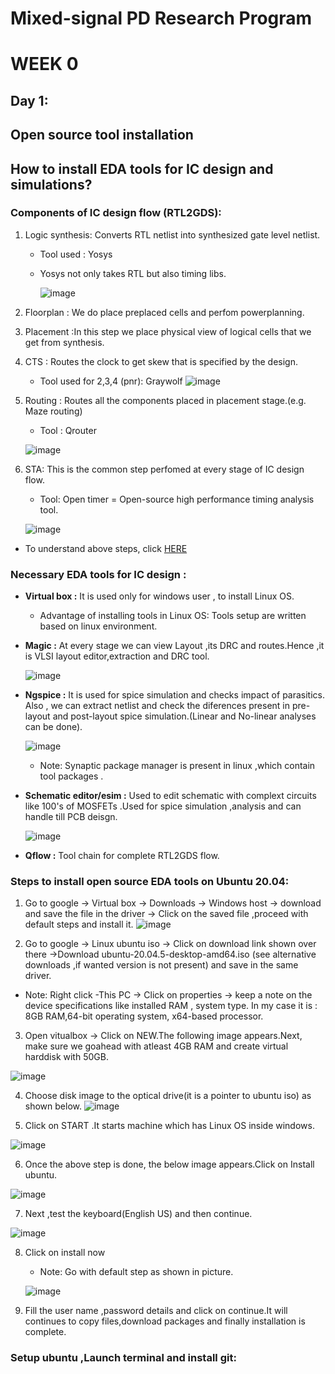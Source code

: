 # Mixed-signal PD Research Program
# WEEK 0
## Day 1: 
## Open source tool installation
## How to install EDA tools for IC design and simulations?

### Components of IC design flow (RTL2GDS):
1. Logic synthesis: Converts RTL netlist into synthesized gate level netlist.
   - Tool used : Yosys
   - Yosys not only takes RTL but also timing libs.
     
     ![image](https://user-images.githubusercontent.com/123575472/216773174-3187b947-de2f-4d97-ae14-03ee67120d0d.png)
2. Floorplan : We do place preplaced cells and perfom powerplanning.
3. Placement :In this step we place physical view of logical cells that we get from synthesis.
4. CTS : Routes the clock to get skew that is specified by the design.
   - Tool used for 2,3,4 (pnr): Graywolf
   ![image](https://user-images.githubusercontent.com/123575472/216773265-0497a5b7-3738-4f70-98a9-87d0670b407b.png)

5. Routing : Routes all the components placed in placement stage.(e.g. Maze routing)
   - Tool : Qrouter
   
   ![image](https://user-images.githubusercontent.com/123575472/216773297-6e1bcd7d-c0b3-4052-855c-890fcafa2efe.png)

6. STA: This is the common step perfomed at every stage of IC design flow.
   - Tool: Open timer = Open-source high performance timing analysis tool.

   ![image](https://user-images.githubusercontent.com/123575472/216773325-5a10f57c-94b4-4b33-8103-f3587559bc4f.png)
   
-  To understand above steps, click [HERE](https://github.com/shakila-12/Physical-design-workshop-using-openlane)

### Necessary EDA tools for IC design :
- **Virtual box :** It is used only for windows user , to install Linux OS.
   - Advantage of installing tools in Linux OS: Tools setup are written based on linux environment. 
- **Magic :** At every stage we can view Layout ,its DRC and routes.Hence ,it is VLSI layout editor,extraction and DRC tool.

  ![image](https://user-images.githubusercontent.com/123575472/216772470-9a139254-48ed-4af1-992b-e50370f2ef06.png)   
- **Ngspice :** It is used for spice simulation and checks impact of parasitics. Also , we can extract netlist and check the diferences present in pre-layout and post-layout spice simulation.(Linear and No-linear analyses can be done).

  ![image](https://user-images.githubusercontent.com/123575472/216772791-deff5888-0045-4d0a-b1ac-18be94e07d0a.png)
     - Note: Synaptic package manager is present in linux ,which contain tool packages .
- **Schematic editor/esim :** Used to edit schematic with complext circuits like 100's of MOSFETs .Used for spice simulation ,analysis and can handle till PCB deisgn.
  
  ![image](https://user-images.githubusercontent.com/123575472/216772868-a4e31003-44ca-4061-b91b-bd6919c0432f.png)
- **Qflow :** Tool chain for complete RTL2GDS flow.

### Steps to install open source EDA tools on Ubuntu 20.04:
1. Go to google -> Virtual box -> Downloads -> Windows host -> download and save the file in the driver -> Click on the saved file ,proceed with default steps and install it. 
  ![image](https://user-images.githubusercontent.com/123575472/216793173-636a1c5d-c407-45a5-81f7-4e6be1bfc956.png)
 
2. Go to google -> Linux ubuntu iso -> Click on download link shown over there ->Download ubuntu-20.04.5-desktop-amd64.iso (see alternative downloads ,if wanted version is not present) and save in the same driver.
  - Note: Right click -This PC -> Click on properties -> keep a note on the device specifications like installed RAM , system type. In my case it is : 8GB RAM,64-bit operating system, x64-based processor.
3. Open vitualbox -> Click on NEW.The following image appears.Next, make sure we goahead with atleast 4GB RAM and create virtual harddisk with 50GB.
  
  ![image](https://user-images.githubusercontent.com/123575472/216797280-d88da843-3269-47b4-be26-9886e4bfc00b.png)

4. Choose disk image to the optical drive(it is a pointer to ubuntu iso) as shown below.
  ![image](https://user-images.githubusercontent.com/123575472/216799977-69e2e3e2-b420-4ece-adff-cabe53653bdd.png)

5. Click on START .It starts machine which has Linux OS inside windows.
  
  ![image](https://user-images.githubusercontent.com/123575472/216800125-21172f37-071d-49eb-b522-69f692e91ea6.png)

6. Once the above step is done, the below image appears.Click on Install ubuntu.
  
  ![image](https://user-images.githubusercontent.com/123575472/216800533-29571a01-8991-4aa1-b434-60dbebcd2d16.png)

7. Next ,test the keyboard(English US) and then continue.
 
 ![image](https://user-images.githubusercontent.com/123575472/216800622-9a421ec4-c4fa-43d9-a569-f94455763af3.png)

8. Click on install now
   -  Note: Go with default step as shown in picture.
 
    ![image](https://user-images.githubusercontent.com/123575472/216800851-dae7a929-4648-4c92-a890-b8bdd31a385a.png)

9. Fill the user name ,password details and click on continue.It will continues to copy files,download packages and finally installation is complete.

### Setup ubuntu ,Launch terminal and install git:



 
